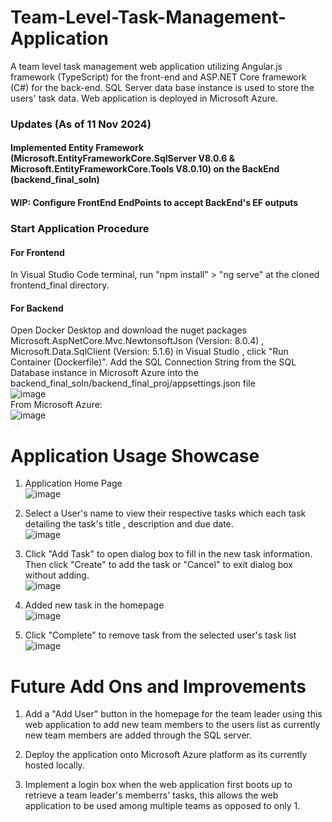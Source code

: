 # Team-Level-Task-Management-Application
A team level task management web application utilizing Angular.js framework (TypeScript) for the front-end and ASP.NET Core framework (C#) for the back-end. SQL Server data base instance is used to store the users' task data. Web application is deployed in Microsoft Azure.

### Updates (As of 11 Nov 2024)
#### Implemented Entity Framework (Microsoft.EntityFrameworkCore.SqlServer V8.0.6 & Microsoft.EntityFrameworkCore.Tools V8.0.10) on the BackEnd (backend_final_soln)
#### WIP: Configure FrontEnd EndPoints to accept BackEnd's EF outputs


### Start Application Procedure
#### For Frontend
In Visual Studio Code terminal, run "npm install" > "ng serve" at the cloned frontend_final directory. 
#### For Backend
Open Docker Desktop and download the nuget packages Microsoft.AspNetCore.Mvc.NewtonsoftJson (Version: 8.0.4) , Microsoft.Data.SqlClient (Version: 5.1.6) in Visual Studio , click "Run Container (Dockerfile)".
Add the SQL Connection String from the SQL Database instance in Microsoft Azure into the backend_final_soln/backend_final_proj/appsettings.json file       
![image](https://github.com/user-attachments/assets/ae72368d-8b3a-45c9-8f62-8fa93e479c3f)   
From Microsoft Azure:   
![image](https://github.com/user-attachments/assets/c40f6932-e9cc-412f-9a6a-e9416a169c2c)    


# Application Usage Showcase
1. Application Home Page    
![image](https://github.com/user-attachments/assets/fb4d0291-c8c0-4f65-9373-6240c12ded5f)    

2. Select a User's name to view their respective tasks which each task detailing the task's title , description and due date.    
![image](https://github.com/user-attachments/assets/0cd485fe-59a8-4840-8007-2ba45c9ab107)    

3. Click "Add Task" to open dialog box to fill in the new task information. Then click "Create" to add the task or "Cancel" to exit dialog box without adding.   
![image](https://github.com/user-attachments/assets/064f3f6f-4865-443b-8eda-fb3f2f52764f)   

4. Added new task in the homepage   
![image](https://github.com/user-attachments/assets/2af35721-b30b-4174-b6ed-6f93c0a57bd9)   

5. Click "Complete" to remove task from the selected user's task list   
![image](https://github.com/user-attachments/assets/a89d7b40-692a-4505-b8ea-089801b1e697)    


# Future Add Ons and Improvements
1. Add a "Add User" button in the homepage for the team leader using this web application to add new team members to the users list as currently new team members are added through the SQL server.
 
2. Deploy the application onto Microsoft Azure platform as its currently hosted locally.

3. Implement a login box when the web application first boots up to retrieve a team leader's memberrs' tasks, this allows the web application to be used among multiple teams as opposed to only 1.
